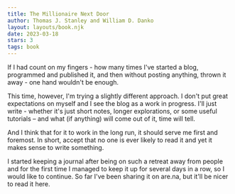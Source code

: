 ```yaml
---
title: The Millionaire Next Door
author: Thomas J. Stanley and William D. Danko
layout: layouts/book.njk
date: 2023-03-18
stars: 3
tags: book
---
```


If I had count on my fingers - how many times I've started a blog, programmed and published it, and then without posting anything, thrown it away - one hand wouldn't be enough.

This time, however, I'm trying a slightly different approach. I don't put great expectations on myself and I see the blog as a work in progress. I'll just write - whether it's just short notes, longer explorations, or some useful tutorials – and what (if anything) will come out of it, time will tell.

And I think that for it to work in the long run, it should serve me first and foremost. In short, accept that no one is ever likely to read it and yet it makes sense to write something.

I started keeping a journal after being on such a retreat away from people and for the first time I managed to keep it up for several days in a row, so I would like to continue. So far I've been sharing it on are.na, but it'll be nicer to read it here.

